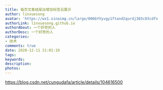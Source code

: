 ```yaml
---
title: 每页文章结尾出增加标签云展示
author: linxuesong
avatar: 'https://wx1.sinaimg.cn/large/006bYVyvgy1ftand2qurdj303c03cdfv.jpg'
authorLink: linxuesong.github.io
authorAbout: 一个好奇的人
authorDesc: 一个好奇的人
categories: 
- 技术
comments: true
date: 2020-12-11 21:01:19
tags:
keywords:
description:
photos:
---
```


https://blog.csdn.net/cungudafa/article/details/104616500